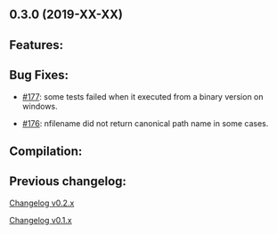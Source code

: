 ## 0.3.0 (2019-XX-XX)


Features:
---------



Bug Fixes:
---------


  * [#177](http://github.com/Nelson-numerical-software/nelson/issues/177): some tests failed when it executed from a binary version on windows.

  * [#176](http://github.com/Nelson-numerical-software/nelson/issues/176): nfilename did not return canonical path name in some cases.



Compilation:
---------



Previous changelog:
---------

[Changelog v0.2.x](CHANGELOG-0.2.x.md)

[Changelog v0.1.x](CHANGELOG-0.1.x.md)